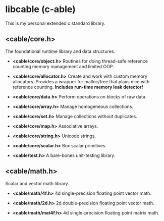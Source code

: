 # libcable (c-able)

This is my personal extended c standard library.

## <cable/core.h>

The foundational runtime library and data structures.

* **<cable/core/object.h>**
Routines for doing thread-safe reference counting memory management and limited OOP.

* **<cable/core/allocator.h>**
Create and work with custom memory allocators.
Provides a wrapper for malloc/free that plays nice with reference counting.
**Includes run-time memory leak detector!**

* **<cable/core/data.h>**
Perform operations on blocks of raw data.

* **<cable/core/array.h>**
Manage homogeneous collections.

* **<cable/core/set.h>**
Manage collections without duplicates.

* **<cable/core/map.h>**
Associative arrays.

* **<cable/core/string.h>**
Unicode strings.

* **<cable/core/scalar.h>**
Box scalar primitives.

* **<cable/test.h>**
A bare-bones unit-testing library.

## <cable/math.h>
Scalar and vector math library.

* **<cable/math/4f.h>**
4d single-precision floating point vector math.

* **<cable/math/2d.h>**
2d double-precision floating point vector math.

* **<cable/math/mat4f.h>**
4d single-precision floating point matrix math.

